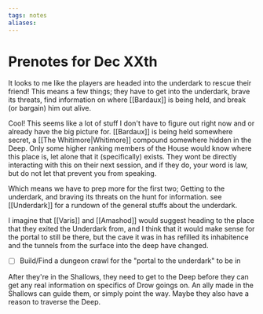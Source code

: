 ```yaml
---
tags: notes
aliases:
---
```


# Prenotes for Dec XXth
It looks to me like the players are headed into the underdark to rescue their friend! This means a few things; they have to get into the underdark, brave its threats, find information on where [[Bardaux]] is being held, and break (or bargain) him out alive.

Cool! This seems like a lot of stuff I don't have to figure out right now and or already have the big picture for. [[Bardaux]] is being held somewhere secret, a [[The Whitimore|Whitimore]] compound somewhere hidden in the Deep. Only some higher ranking members of the House would know where this place is, let alone that it (specifically) exists. They wont be directly interacting with this on their next session, and if they do, your word is law, but do not let that prevent you from speaking.

Which means we have to prep more for the first two; Getting to the underdark, and braving its threats on the hunt for information. see [[Underdark]] for a rundown of the general stuffs about the underdark.

I imagine that [[Varis]] and [[Amashod]] would suggest heading to the place that they exited the Underdark from, and I think that it would make sense for the portal to still be there, but the cave it was in has refilled its inhabitence and the tunnels from the surface into the deep have changed.

- [ ] Build/Find a dungeon crawl for the "portal to the underdark" to be in

After they're in the Shallows, they need to get to the Deep before they can get any real information on specifics of Drow goings on. An ally made in the Shallows can guide them, or simply point the way. Maybe they also have a reason to traverse the Deep.